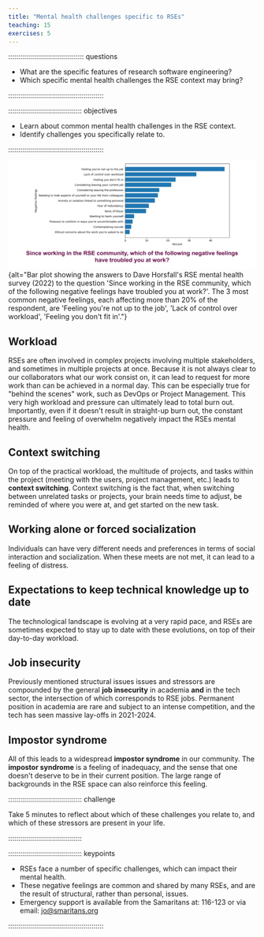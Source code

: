 ```yaml
---
title: "Mental health challenges specific to RSEs"
teaching: 15
exercises: 5
---
```


:::::::::::::::::::::::::::::::::::::: questions 

- What are the specific features of research software engineering?
- Which specific mental health challenges the RSE context may bring?

::::::::::::::::::::::::::::::::::::::::::::::::

::::::::::::::::::::::::::::::::::::: objectives

- Learn about common mental health challenges in the RSE context.
- Identify challenges you specifically relate to.

::::::::::::::::::::::::::::::::::::::::::::::::

![Results of Dave Horsfall's RSE mental health survey (2022) to the question "Since working in the RSE community, which of the following negative feelings have troubled you at work?"](./fig/RSE-mental-health-survey-1.png){alt="Bar plot showing the answers to Dave Horsfall's RSE mental health survey (2022) to the question 'Since working in the RSE community, which of the following negative feelings have troubled you at work?'. The 3 most common negative feelings, each affecting more than 20% of the respondent, are 'Feeling you're not up to the job', 'Lack of control over workload', 'Feeling you don't fit in'."}

## Workload

RSEs are often involved in complex projects involving multiple stakeholders, and sometimes in multiple projects at once. 
Because it is not always clear to our collaborators what our work consist on, it can lead to request for more work than can be achieved in a normal day.
This can be especially true for "behind the scenes" work, such as DevOps or Project Management.
This very high workload and pressure can ultimately lead to total burn out.
Importantly, even if it doesn't result in straight-up burn out, the constant pressure and feeling of overwhelm negatively impact the RSEs mental health.

## Context switching

On top of the practical workload, the multitude of projects, and tasks within the project (meeting with the users, project management, etc.) leads to **context switching**.
Context switching is the fact that, when switching between unrelated tasks or projects, your brain needs time to adjust, be reminded of where you were at, and get started on the new task.

## Working alone or forced socialization

Individuals can have very different needs and preferences in terms of social interaction and socialization.
When these meets are not met, it can lead to a feeling of distress.

## Expectations to keep technical knowledge up to date

The technological landscape is evolving at a very rapid pace, and RSEs are sometimes expected to stay up to date with these evolutions, on top of their day-to-day workload.

## Job insecurity

Previously mentioned structural issues issues and stressors are compounded by the general **job insecurity** in academia **and** in the tech sector, the intersection of which corresponds to RSE jobs.
Permanent position in academia are rare and subject to an intense competition, and the tech has seen massive lay-offs in 2021-2024.

## Impostor syndrome

All of this leads to a widespread **impostor syndrome** in our community. The **impostor syndrome** is a feeling of inadequacy, and the sense that one doesn't deserve to be in their current position.
The large range of backgrounds in the RSE space can also reinforce this feeling.

::::::::::::::::::::::::::::::::::::: challenge 

Take 5 minutes to reflect about which of these challenges you relate to, and which of these stressors are present in your life.

:::::::::::::::::::::::::::::::::::::

::::::::::::::::::::::::::::::::::::: keypoints 

- RSEs face a number of specific challenges, which can impact their mental health.
- These negative feelings are common and shared by many RSEs, and are the result of structural, rather than personal, issues.
- Emergency support is available from the Samaritans at: 116-123 or via email: jo@smaritans.org  

::::::::::::::::::::::::::::::::::::::::::::::::

